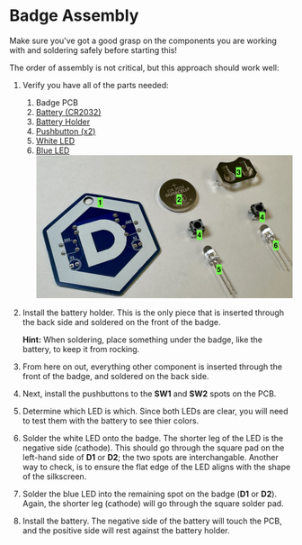 

# Badge Assembly
Make sure you've got a good grasp on the components you are working with and soldering safely before starting this!

The order of assembly is not critical, but this approach should work well:
 1. Verify you have all of the parts needed:
	 1. Badge PCB
	 2. [Battery (CR2032)](https://docs.google.com/viewer?url=https://github.com/DSUmjham/I-Can-Solder-Badge/raw/main/Datasheets/CR2032.pdf)
	 3. [Battery Holder](https://docs.google.com/viewer?url=https://github.com/DSUmjham/I-Can-Solder-Badge/raw/main/Datasheets/BAT-HLD-001-THM.pdf)
	 4. [Pushbutton (x2)](https://docs.google.com/viewer?url=https://github.com/DSUmjham/I-Can-Solder-Badge/raw/main/Datasheets/MJTP1230.pdf)
	 5. [White LED](https://docs.google.com/viewer?url=https://github.com/DSUmjham/I-Can-Solder-Badge/raw/main/Datasheets/QBL8IW30C-CW.pdf)
	 6. [Blue LED](https://docs.google.com/viewer?url=https://github.com/DSUmjham/I-Can-Solder-Badge/raw/main/Datasheets/C503B-BCN-CV0Z0461.pdf)
![Badge components labeled](https://github.com/DSUmjham/I-Can-Solder-Badge/raw/main/Images/assembly01.jpeg?raw=true)

2. Install the battery holder. This is the only piece that is inserted through the back side and soldered on the front of the badge. 

   **Hint:** When soldering, place something under the badge, like the battery, to keep it from rocking.

3. From here on out, everything other component is inserted through the front of the badge, and soldered on the back side.

4. Next, install the pushbuttons to the **SW1** and **SW2** spots on the PCB.

5. Determine which LED is which. Since both LEDs are clear, you will need to test them with the battery to see thier colors. 

6. Solder the white LED onto the badge. The shorter leg of the LED is the negative side (cathode). This should go through the square pad on the left-hand side of **D1** or **D2**; the two spots are interchangable. Another way to check, is to ensure the flat edge of the LED aligns with the shape of the silkscreen.

7. Solder the blue LED into the remaining spot on the badge (**D1** or **D2**). Again, the shorter leg (cathode) will go through the square solder pad.

8. Install the battery. The negative side of the battery will touch the PCB, and the positive side will rest against the battery holder.